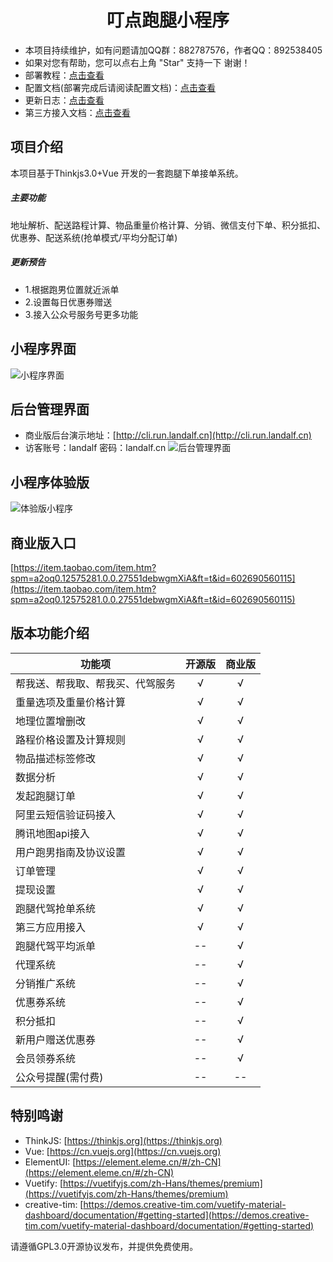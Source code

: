 # <center>叮点跑腿小程序</center>
- 本项目持续维护，如有问题请加QQ群：882787576，作者QQ：892538405
- 如果对您有帮助，您可以点右上角 "Star" 支持一下 谢谢！
- 部署教程：[点击查看](https://juejin.im/post/5d845fec6fb9a06ada54eb05)
- 配置文档(部署完成后请阅读配置文档)：[点击查看](https://juejin.im/post/5d8460735188250f871b9afd)
- 更新日志：[点击查看](./update.md)
- 第三方接入文档：[点击查看](https://juejin.im/post/5d905a7e6fb9a04e3731596e)
## 项目介绍
本项目基于Thinkjs3.0+Vue 开发的一套跑腿下单接单系统。
##### 主要功能
地址解析、配送路程计算、物品重量价格计算、分销、微信支付下单、积分抵扣、优惠券、配送系统(抢单模式/平均分配订单)
##### 更新预告
- 1.根据跑男位置就近派单
- 2.设置每日优惠券赠送
- 3.接入公众号服务号更多功能
## 小程序界面
![小程序界面](https://api.hbhzdtn.com/images/d2ed81c672a8f2242391e9e5fa80e8a2.png)
## 后台管理界面
- 商业版后台演示地址：[http://cli.run.landalf.cn](http://cli.run.landalf.cn)
- 访客账号：landalf 密码：landalf.cn
![后台管理界面](https://api.hbhzdtn.com/images/0a4b427ed5594aa38a02ae1ec682c358.png)
## 小程序体验版
![体验版小程序](https://api.hbhzdtn.com/images/bf99dc150222a849105c624987eddeaf.png)

## 商业版入口
[https://item.taobao.com/item.htm?spm=a2oq0.12575281.0.0.27551debwgmXiA&ft=t&id=602690560115](https://item.taobao.com/item.htm?spm=a2oq0.12575281.0.0.27551debwgmXiA&ft=t&id=602690560115)
## 版本功能介绍
功能项|开源版|商业版
---|:--:|:--:
帮我送、帮我取、帮我买、代驾服务|√|√
重量选项及重量价格计算|√|√
地理位置增删改|√|√
路程价格设置及计算规则|√|√
物品描述标签修改|√|√
数据分析|√|√
发起跑腿订单|√|√
阿里云短信验证码接入|√|√
腾讯地图api接入|√|√
用户跑男指南及协议设置|√|√
订单管理|√|√
提现设置|√|√
跑腿代驾抢单系统|√|√
第三方应用接入|√|√
跑腿代驾平均派单|--|√
代理系统|--|√
分销推广系统|--|√
优惠券系统|--|√
积分抵扣|--|√
新用户赠送优惠券|--|√
会员领券系统|--|√
公众号提醒(需付费)|--|--
## 特别鸣谢
- ThinkJS: [https://thinkjs.org](https://thinkjs.org)
- Vue: [https://cn.vuejs.org](https://cn.vuejs.org)
- ElementUI: [https://element.eleme.cn/#/zh-CN](https://element.eleme.cn/#/zh-CN)
- Vuetify: [https://vuetifyjs.com/zh-Hans/themes/premium](https://vuetifyjs.com/zh-Hans/themes/premium)
- creative-tim: [https://demos.creative-tim.com/vuetify-material-dashboard/documentation/#getting-started](https://demos.creative-tim.com/vuetify-material-dashboard/documentation/#getting-started)

请遵循GPL3.0开源协议发布，并提供免费使用。
